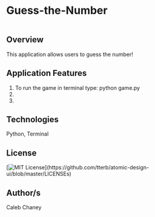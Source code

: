 # Guess-the-Number
![]()
## Overview
This application allows users to guess the number!

## Application Features
1) To run the game in terminal type: python game.py 
2) 
3) 

## Technologies
Python, Terminal

## License 
[![MIT License](https://img.shields.io/apm/l/atomic-design-ui.svg?)](https://github.com/tterb/atomic-design-ui/blob/master/LICENSEs)

## Author/s
Caleb Chaney
